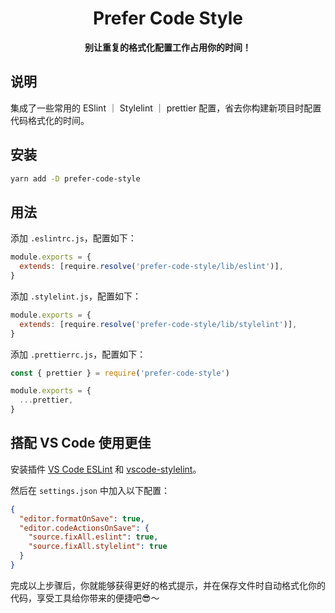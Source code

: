 <div align="center">

# Prefer Code Style

**别让重复的格式化配置工作占用你的时间！**

</div>

## 说明

集成了一些常用的 ESlint ｜ Stylelint ｜ prettier 配置，省去你构建新项目时配置代码格式化的时间。

## 安装

```bash
yarn add -D prefer-code-style
```

## 用法

添加 `.eslintrc.js`，配置如下：

```js
module.exports = {
  extends: [require.resolve('prefer-code-style/lib/eslint')],
}
```

添加 `.stylelint.js`，配置如下：

```js
module.exports = {
  extends: [require.resolve('prefer-code-style/lib/stylelint')],
}
```

添加 `.prettierrc.js`，配置如下：

```js
const { prettier } = require('prefer-code-style')

module.exports = {
  ...prettier,
}
```

## 搭配 VS Code 使用更佳

安装插件 [VS Code ESLint](https://marketplace.visualstudio.com/items?itemName=dbaeumer.vscode-eslint) 和 [vscode-stylelint](https://marketplace.visualstudio.com/items?itemName=stylelint.vscode-stylelint)。

然后在 `settings.json` 中加入以下配置：

```json
{
  "editor.formatOnSave": true,
  "editor.codeActionsOnSave": {
    "source.fixAll.eslint": true,
    "source.fixAll.stylelint": true
  }
}

```

完成以上步骤后，你就能够获得更好的格式提示，并在保存文件时自动格式化你的代码，享受工具给你带来的便捷吧😎～

